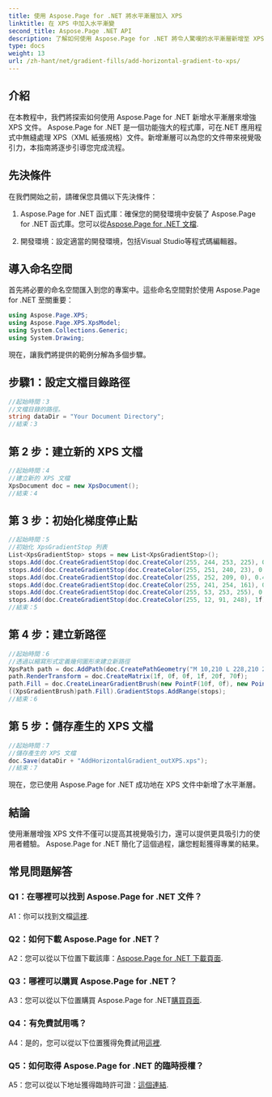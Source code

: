 ```yaml
---
title: 使用 Aspose.Page for .NET 將水平漸層加入 XPS
linktitle: 在 XPS 中加入水平漸變
second_title: Aspose.Page .NET API
description: 了解如何使用 Aspose.Page for .NET 將令人驚嘆的水平漸層新增至 XPS 文件中。毫不費力地提升視覺吸引力。
type: docs
weight: 13
url: /zh-hant/net/gradient-fills/add-horizontal-gradient-to-xps/
---
```

## 介紹

在本教程中，我們將探索如何使用 Aspose.Page for .NET 新增水平漸層來增強 XPS 文件。 Aspose.Page for .NET 是一個功能強大的程式庫，可在.NET 應用程式中無縫處理 XPS（XML 紙張規格）文件。新增漸層可以為您的文件帶來視覺吸引力，本指南將逐步引導您完成流程。

## 先決條件

在我們開始之前，請確保您具備以下先決條件：

1.  Aspose.Page for .NET 函式庫：確保您的開發環境中安裝了 Aspose.Page for .NET 函式庫。您可以從[Aspose.Page for .NET 文檔](https://reference.aspose.com/page/net/).

2. 開發環境：設定適當的開發環境，包括Visual Studio等程式碼編輯器。

## 導入命名空間

首先將必要的命名空間匯入到您的專案中。這些命名空間對於使用 Aspose.Page for .NET 至關重要：

```csharp
using Aspose.Page.XPS;
using Aspose.Page.XPS.XpsModel;
using System.Collections.Generic;
using System.Drawing;
```

現在，讓我們將提供的範例分解為多個步驟。

## 步驟1：設定文檔目錄路徑

```csharp
//起始時間：3
//文檔目錄的路徑。
string dataDir = "Your Document Directory";
//結束：3
```

## 第 2 步：建立新的 XPS 文檔

```csharp
//起始時間：4
//建立新的 XPS 文檔
XpsDocument doc = new XpsDocument();
//結束：4
```

## 第 3 步：初始化梯度停止點

```csharp
//起始時間：5
//初始化 XpsGradientStop 列表
List<XpsGradientStop> stops = new List<XpsGradientStop>();
stops.Add(doc.CreateGradientStop(doc.CreateColor(255, 244, 253, 225), 0.0673828f));
stops.Add(doc.CreateGradientStop(doc.CreateColor(255, 251, 240, 23), 0.314453f));
stops.Add(doc.CreateGradientStop(doc.CreateColor(255, 252, 209, 0), 0.482422f));
stops.Add(doc.CreateGradientStop(doc.CreateColor(255, 241, 254, 161), 0.634766f));
stops.Add(doc.CreateGradientStop(doc.CreateColor(255, 53, 253, 255), 0.915039f));
stops.Add(doc.CreateGradientStop(doc.CreateColor(255, 12, 91, 248), 1f));
//結束：5
```

## 第 4 步：建立新路徑

```csharp
//起始時間：6
//透過以縮寫形式定義幾何圖形來建立新路徑
XpsPath path = doc.AddPath(doc.CreatePathGeometry("M 10,210 L 228,210 228,300 10,300"));
path.RenderTransform = doc.CreateMatrix(1f, 0f, 0f, 1f, 20f, 70f);
path.Fill = doc.CreateLinearGradientBrush(new PointF(10f, 0f), new PointF(228f, 0f));
((XpsGradientBrush)path.Fill).GradientStops.AddRange(stops);
//結束：6
```

## 第 5 步：儲存產生的 XPS 文檔

```csharp
//起始時間：7
//儲存產生的 XPS 文檔
doc.Save(dataDir + "AddHorizontalGradient_outXPS.xps");
//結束：7
```

現在，您已使用 Aspose.Page for .NET 成功地在 XPS 文件中新增了水平漸層。

## 結論

使用漸層增強 XPS 文件不僅可以提高其視覺吸引力，還可以提供更具吸引力的使用者體驗。 Aspose.Page for .NET 簡化了這個過程，讓您輕鬆獲得專業的結果。

## 常見問題解答

### Q1：在哪裡可以找到 Aspose.Page for .NET 文件？

 A1：你可以找到文檔[這裡](https://reference.aspose.com/page/net/).

### Q2：如何下載 Aspose.Page for .NET？

A2：您可以從以下位置下載該庫：[Aspose.Page for .NET 下載頁面](https://releases.aspose.com/page/net/).

### Q3：哪裡可以購買 Aspose.Page for .NET？

 A3：您可以從以下位置購買 Aspose.Page for .NET[購買頁面](https://purchase.aspose.com/buy).

### Q4：有免費試用嗎？

 A4：是的，您可以從以下位置獲得免費試用[這裡](https://releases.aspose.com/).

### Q5：如何取得 Aspose.Page for .NET 的臨時授權？

 A5：您可以從以下地址獲得臨時許可證：[這個連結](https://purchase.aspose.com/temporary-license/).